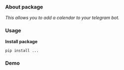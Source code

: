 ### About package

_This allows you to add a calendar to your telegram bot._

### Usage

**Install package**

    pip install ... 

### Demo
